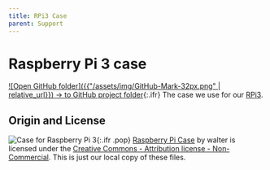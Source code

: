 ```yaml
---
title: RPi3 Case
parent: Support
---
```


# Raspberry Pi 3 case

[![Open GitHub folder]({{"/assets/img/GitHub-Mark-32px.png" | relative_url}}) → to GitHub project folder](https://github.com/reiserlab/Component-Design/tree/main/Support/Case_RaspberryPi3){:.ifr}
The case we use for our [RPi3](https://www.raspberrypi.org/products/raspberry-pi-3-model-b/).

## Origin and License

![Case for Raspberry Pi 3]({{"/assets/img/Support/Case_RaspberryPi3/Case_RaspberryPi3_Top.png"|relative_url}}){:.ifr .pop}
[Raspberry Pi Case](https://www.thingiverse.com/thing:1549574) by walter is licensed under the [Creative Commons - Attribution license - Non-Commercial](https://creativecommons.org/licenses/by-nc/4.0/). This is just our local copy of these files.